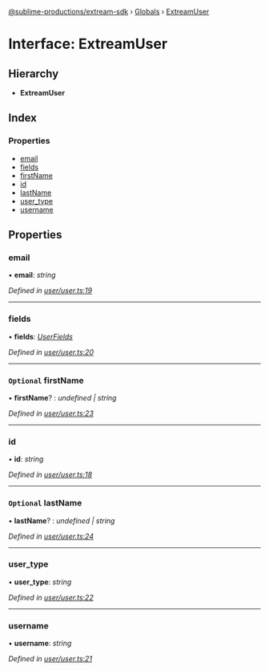 [@sublime-productions/extream-sdk](../README.md) › [Globals](../globals.md) › [ExtreamUser](extreamuser.md)

# Interface: ExtreamUser

## Hierarchy

* **ExtreamUser**

## Index

### Properties

* [email](extreamuser.md#email)
* [fields](extreamuser.md#fields)
* [firstName](extreamuser.md#optional-firstname)
* [id](extreamuser.md#id)
* [lastName](extreamuser.md#optional-lastname)
* [user_type](extreamuser.md#user_type)
* [username](extreamuser.md#username)

## Properties

###  email

• **email**: *string*

*Defined in [user/user.ts:19](https://github.com/Extream-SaaS/ex-sdk/blob/dd0fa1a/src/user/user.ts#L19)*

___

###  fields

• **fields**: *[UserFields](userfields.md)*

*Defined in [user/user.ts:20](https://github.com/Extream-SaaS/ex-sdk/blob/dd0fa1a/src/user/user.ts#L20)*

___

### `Optional` firstName

• **firstName**? : *undefined | string*

*Defined in [user/user.ts:23](https://github.com/Extream-SaaS/ex-sdk/blob/dd0fa1a/src/user/user.ts#L23)*

___

###  id

• **id**: *string*

*Defined in [user/user.ts:18](https://github.com/Extream-SaaS/ex-sdk/blob/dd0fa1a/src/user/user.ts#L18)*

___

### `Optional` lastName

• **lastName**? : *undefined | string*

*Defined in [user/user.ts:24](https://github.com/Extream-SaaS/ex-sdk/blob/dd0fa1a/src/user/user.ts#L24)*

___

###  user_type

• **user_type**: *string*

*Defined in [user/user.ts:22](https://github.com/Extream-SaaS/ex-sdk/blob/dd0fa1a/src/user/user.ts#L22)*

___

###  username

• **username**: *string*

*Defined in [user/user.ts:21](https://github.com/Extream-SaaS/ex-sdk/blob/dd0fa1a/src/user/user.ts#L21)*

